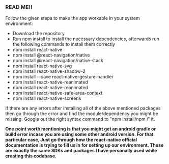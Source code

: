 ### READ ME!!

Follow the given steps to make the app workable in your system environment:

- Download the repository
- Run npm install to install the necessary dependencies, afterwards run the following commands to install them correctly
- npm install react-native
- npm install @react-navigation/native
- npm install @react-navigation/native-stack
- npm install react-native-svg
- npm install react-native-shadow-2
- npm install --save react-native-gesture-handler
- npm install react-native-reanimated
- npm install react-native-reanimated
- npm install react-native-safe-area-context
- npm install react-native-screens

If there are any errors after installing all of the above mentioned packages then go through the error and find the module/dependency you might be missing. Google out the right syntax command to "npm install/npm i" it.

<strong> One point worth mentioning is that you might get an android gradle or build error incase you are using some other android version. For that particular case, Just go through how the react-native official documentation is trying to fill us in for setting up our environment. Those are exactly the same SDKs and packages I have personally used while creating this codebase. </strong>
